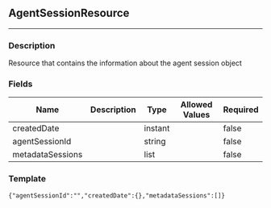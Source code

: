 ## AgentSessionResource
---
### Description
Resource that contains the information about the agent session object
### Fields
| Name | Description | Type | Allowed Values | Required |
| ---- | ----------- | ---- | -------------- | -------- |
| createdDate |  | instant |  | false |
| agentSessionId |  | string |  | false |
| metadataSessions |  | list |  | false |
### Template
```
{"agentSessionId":"","createdDate":{},"metadataSessions":[]}
```
